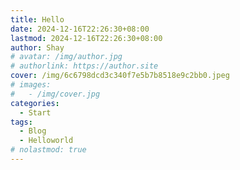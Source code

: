 ```yaml
---
title: Hello
date: 2024-12-16T22:26:30+08:00
lastmod: 2024-12-16T22:26:30+08:00
author: Shay
# avatar: /img/author.jpg
# authorlink: https://author.site
cover: /img/6c6798dcd3c340f7e5b7b8518e9c2bb0.jpeg
# images:
#   - /img/cover.jpg
categories:
  - Start
tags:
  - Blog
  - Helloworld
# nolastmod: true
---
```

